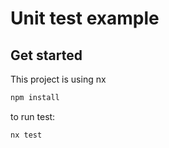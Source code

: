 # Unit test example

## Get started

This project is using nx

```sh
npm install
```

to run test:

```sh
nx test
```

